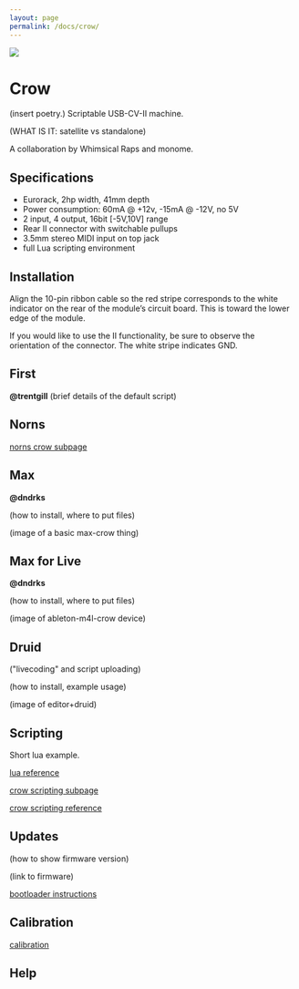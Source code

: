 ```yaml
---
layout: page
permalink: /docs/crow/
---
```


![](/images/crow.jpg)

# Crow

(insert poetry.) Scriptable USB-CV-II machine.

(WHAT IS IT: satellite vs standalone)

A collaboration by Whimsical Raps and monome.


## Specifications

- Eurorack, 2hp width, 41mm depth
- Power consumption: 60mA @ +12v, -15mA @ -12V, no 5V
- 2 input, 4 output, 16bit [-5V,10V] range
- Rear II connector with switchable pullups
- 3.5mm stereo MIDI input on top jack
- full Lua scripting environment


## Installation

Align the 10-pin ribbon cable so the red stripe corresponds to the white indicator on the rear of the module’s circuit board. This is toward the lower edge of the module.

If you would like to use the II functionality, be sure to observe the orientation of the connector. The white stripe indicates GND.


## First

**@trentgill** (brief details of the default script)


## Norns

[norns crow subpage](norns)

## Max

**@dndrks**

(how to install, where to put files)

(image of a basic max-crow thing)


## Max for Live

**@dndrks**

(how to install, where to put files)

(image of ableton-m4l-crow device)


## Druid

("livecoding" and script uploading)

(how to install, example usage)

(image of editor+druid)


## Scripting

Short lua example.

[lua reference]()

[crow scripting subpage](scripting)

[crow scripting reference](scripting-reference)


## Updates

(how to show firmware version)

(link to firmware)

[bootloader instructions](bootloader)


## Calibration

[calibration](calibration)


## Help


